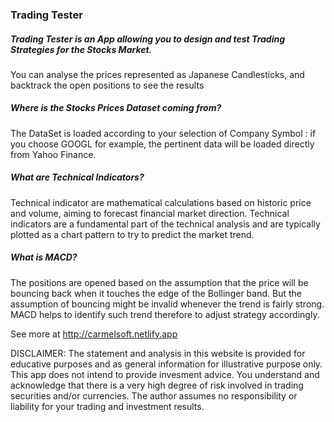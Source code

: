 ### Trading Tester

##### Trading Tester is an App allowing you to design and test Trading Strategies for the Stocks Market.
You can analyse the prices represented as Japanese Candlesticks, and backtrack the open positions to see the results

##### **Where is the Stocks Prices Dataset coming from?**
The DataSet is loaded according to your selection of Company Symbol : if you choose GOOGL for example, the pertinent data will be loaded directly from Yahoo Finance.

##### **What are Technical Indicators?**
Technical indicator are mathematical calculations based on historic price and volume,  aiming to forecast financial market direction. 
Technical indicators are a fundamental part of the technical analysis and are typically plotted as a chart pattern to try to predict the market trend.

##### **What is MACD?**
The positions are opened based on the assumption that the price will be bouncing back when it touches the edge of the Bollinger band.
But the assumption of bouncing might be invalid whenever the trend is fairly strong. 
MACD helps to identify such trend therefore to adjust strategy accordingly. 

See more at http://carmelsoft.netlify.app


DISCLAIMER: The statement and analysis in this website is provided for educative purposes and as general information for illustrative purpose only. This app does not intend to provide invesment advice. You understand and acknowledge that there is a very high degree of risk involved in trading securities and/or currencies. The author assumes no responsibility or liability for your trading and investment results.

